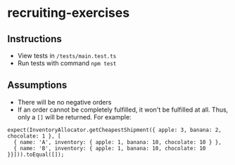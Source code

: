 # recruiting-exercises

## Instructions
- View tests in `/tests/main.test.ts`
- Run tests with command `npm test`

## Assumptions
- There will be no negative orders
- If an order cannot be completely fulfilled, it won't be fulfilled at all. Thus, only a `[]` will be returned. For example:
```
expect(InventoryAllocator.getCheapestShipment({ apple: 3, banana: 2, chocolate: 1 }, [
  { name: 'A', inventory: { apple: 1, banana: 10, chocolate: 10 } },
  { name: 'B', inventory: { apple: 1, banana: 10, chocolate: 10 }}])).toEqual([]);
```
